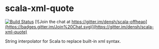 # scala-xml-quote

[![Build Status](https://travis-ci.org/densh/scala-offheap.svg)](https://travis-ci.org/densh/scala-xml-quote)
[![Join the chat at https://gitter.im/densh/scala-offheap](https://badges.gitter.im/Join%20Chat.svg)](https://gitter.im/densh/scala-xml-quote)

String interpolator for Scala to replace built-in xml syntax.
